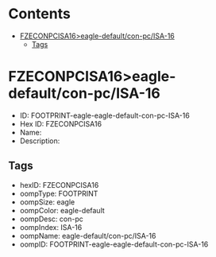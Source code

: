 



Contents
========

* [FZECONPCISA16>eagle-default/con-pc/ISA-16](#fzeconpcisa16eagle-defaultcon-pcisa-16)
	* [Tags](#tags)

# FZECONPCISA16>eagle-default/con-pc/ISA-16

- ID: FOOTPRINT-eagle-eagle-default-con-pc-ISA-16
- Hex ID: FZECONPCISA16
- Name: 
- Description: 

## Tags

- hexID: FZECONPCISA16
- oompType: FOOTPRINT
- oompSize: eagle
- oompColor: eagle-default
- oompDesc: con-pc
- oompIndex: ISA-16
- oompName: eagle-default/con-pc/ISA-16
- oompID: FOOTPRINT-eagle-eagle-default-con-pc-ISA-16
